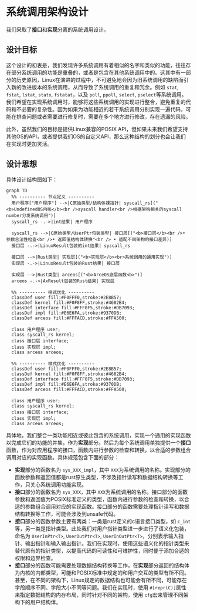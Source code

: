 # 系统调用架构设计

我们采取了**接口**和**实现**分离的系统调用设计。

## 设计目标

这个设计的初衷是，我们发现许多系统调用有着相似的名字和类似的功能，往往存在部分系统调用的功能是重叠的，或者是包含在其他系统调用中的。这其中有一部分的历史原因，Linux在演进的过程中，不可避免地会因为旧系统调用的缺陷而引入新的改进版本的系统调用，从而导致了系统调用的重复和冗余。例如 `stat`, `fstat`, `lstat`, `statx`, `fstatat`，以及 `poll`, `ppoll`, `select`, `pselect`等系统调用。我们希望在实现系统调用时，能够将这些系统调用的实现进行整合，避免重复的代码和不必要的复杂性。因为如果为功能相近的若干系统调用分别实现一遍代码，可能在排查问题或者需要进行修复时，需要在多个地方进行修改，存在遗漏的风险。

此外，虽然我们的目标是提供Linux兼容的POSIX API，但如果未来我们希望支持其他OS的API，或者提供我们OS的自定义API，那么这种结构的划分也会让我们在实现时更加灵活。

## 设计思想

具体设计结构图如下：

```mermaid
graph TD
  %% ---------- 节点定义 ----------
  用户程序["用户程序"] -->|C原始类型/结构体裸指针| syscall_rs[("<b>UndefinedOS内核</b><br />syscall handler<br />根据架构相关的syscall number分发系统调用")]
  syscall_rs -.->|int结果| 用户程序

  syscall_rs -->|C原始类型/UserPtr包装类型| 接口层[("<b>接口层</b><br />• 参数合法性检查<br />• 返回值结构体转换"<br /> • 适配不同架构的接口差异)]
  接口层 -.->|LinuxResult包装的int结果| syscall_rs

  接口层 -->|Rust类型| 实现层[("<b>实现层</b><br>系统调用的通用实现")]
  实现层 -.->|LinuxResult包装的Rust结果| 接口层

  实现层 -->|Rust类型| arceos[("<b>ArceOS底层函数<b>")]
  arceos -.->|AxResult包装的Rust结果| 实现层

  %% ---------- 样式优化 ----------
  classDef user fill:#F0FFF0,stroke:#2E8B57;
  classDef kernel fill:#F0F8FF,stroke:#4682B4;
  classDef interface fill:#FFF0F5,stroke:#DB7093;
  classDef impl fill:#E6E6FA,stroke:#9370DB;
  classDef arceos fill:#FFFACD,stroke:#FFA500;

  class 用户程序 user;
  class syscall_rs kernel;
  class 接口层 interface;
  class 实现层 impl;
  class arceos arceos;

  %% ---------- 样式优化 ----------
  classDef user fill:#F0FFF0,stroke:#2E8B57;
  classDef kernel fill:#F0F8FF,stroke:#4682B4;
  classDef interface fill:#FFF0F5,stroke:#DB7093;
  classDef impl fill:#E6E6FA,stroke:#9370DB;
  classDef arceos fill:#FFFACD,stroke:#FFA500;

  class 用户程序 user;
  class syscall_rs kernel;
  class 接口层 interface;
  class 实现层 impl;
  class arceos arceos;
```

具体地，我们整合一类功能相近或彼此包含的系统调用，实现一个通用的实现函数以完成它们的功能的并集，作为**实现**部分。然后为每个系统调用单独提供一个**接口**函数，作为对应用程序的接口，函数内进行参数的检查和转换，以合适的参数组合调用对应的实现函数。具体规范包含下面的部分：

- **实现**部分的函数名为 `sys_XXX_impl`，其中 `XXX`为系统调用的名称。实现部分的函数参数和返回值都是rust原生类型，不涉及指针读写和数据结构转换等工作，只关心系统调用功能实现。
- **接口**部分的函数名为 `sys_XXX`，其中 `XXX`为系统调用的名称。接口部分的函数参数和返回值为POSIX标准定义的类型，函数内进行参数的检查和转换，以合适的参数组合调用对应的实现函数。接口部分的函数需要处理指针读写和数据结构转换等工作，可能会涉及到unsafe代码。
- **接口**部分的函数参数主要有两类：一类是rust定义的c语言接口类型，如 `c_int`等，另一类是指针类型。此处我们对用户指针类型进一步进行了语义化包装，命名为 `UserInPtr<T>`, `UserOutPtr<T>`, `UserInOutPtr<T>`，分别表示输入指针、输出指针和输入输出指针。我们在实现时，使用这些语义化的指针类型来替代原有的指针类型，以提高代码的可读性和可维护性，同时便于添加合适的权限和边界检查。
- **接口**部分的函数可能需要处理数据结构转换等工作，在**实现**部分返回的结构体为内核的内部类型，可能和POSIX标准中规定的和用户交互的类型有所不同。甚至，在不同的架构下，Linux规定的数据结构也可能会有所不同，可能存在字段顺序不同、字段大小不同等问题。我们在实现时，使用 `#[repr(C)]`属性来指定数据结构的内存布局，同时针对不同的架构，使用 `cfg`宏来管理不同架构下的用户结构体。
